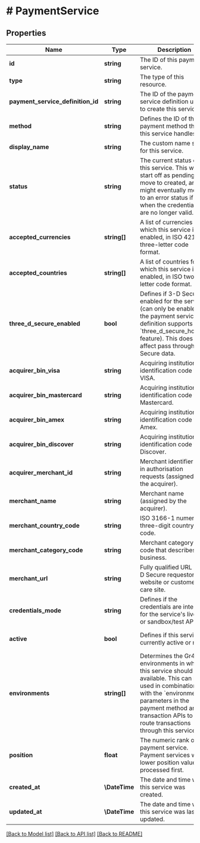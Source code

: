 # # PaymentService

## Properties

Name | Type | Description | Notes
------------ | ------------- | ------------- | -------------
**id** | **string** | The ID of this payment service. | [optional]
**type** | **string** | The type of this resource. | [optional]
**payment_service_definition_id** | **string** | The ID of the payment service definition used to create this service. | [optional]
**method** | **string** | Defines the ID of the payment method that this service handles. | [optional]
**display_name** | **string** | The custom name set for this service. | [optional]
**status** | **string** | The current status of this service. This will start off as pending, move to created, and might eventually move to an error status if and when the credentials are no longer valid. | [optional]
**accepted_currencies** | **string[]** | A list of currencies for which this service is enabled, in ISO 4217 three-letter code format. | [optional]
**accepted_countries** | **string[]** | A list of countries for which this service is enabled, in ISO two-letter code format. | [optional]
**three_d_secure_enabled** | **bool** | Defines if 3-D Secure is enabled for the service (can only be enabled if the payment service definition supports the &#x60;three_d_secure_hosted&#x60; feature). This does not affect pass through 3-D Secure data. | [optional] [default to false]
**acquirer_bin_visa** | **string** | Acquiring institution identification code for VISA. | [optional]
**acquirer_bin_mastercard** | **string** | Acquiring institution identification code for Mastercard. | [optional]
**acquirer_bin_amex** | **string** | Acquiring institution identification code for Amex. | [optional]
**acquirer_bin_discover** | **string** | Acquiring institution identification code for Discover. | [optional]
**acquirer_merchant_id** | **string** | Merchant identifier used in authorisation requests (assigned by the acquirer). | [optional]
**merchant_name** | **string** | Merchant name (assigned by the acquirer). | [optional]
**merchant_country_code** | **string** | ISO 3166-1 numeric three-digit country code. | [optional]
**merchant_category_code** | **string** | Merchant category code that describes the business. | [optional]
**merchant_url** | **string** | Fully qualified URL of 3-D Secure requestor website or customer care site. | [optional]
**credentials_mode** | **string** | Defines if the credentials are intended for the service&#39;s live API or sandbox/test API. | [optional]
**active** | **bool** | Defines if this service is currently active or not. | [optional] [default to true]
**environments** | **string[]** | Determines the Gr4vy environments in which this service should be available. This can be used in combination with the &#x60;environment&#x60; parameters in the payment method and transaction APIs to route transactions through this service. | [optional]
**position** | **float** | The numeric rank of a payment service. Payment services with a lower position value are processed first. | [optional]
**created_at** | **\DateTime** | The date and time when this service was created. | [optional]
**updated_at** | **\DateTime** | The date and time when this service was last updated. | [optional]

[[Back to Model list]](../../README.md#models) [[Back to API list]](../../README.md#endpoints) [[Back to README]](../../README.md)
